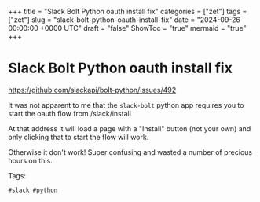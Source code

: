 +++
title = "Slack Bolt Python oauth install fix"
categories = ["zet"]
tags = ["zet"]
slug = "slack-bolt-python-oauth-install-fix"
date = "2024-09-26 00:00:00 +0000 UTC"
draft = "false"
ShowToc = "true"
mermaid = "true"
+++

# Slack Bolt Python oauth install fix

https://github.com/slackapi/bolt-python/issues/492

It was not apparent to me that the `slack-bolt` python app requires you to start
the oauth flow from <url>/slack/install

At that address it will load a page with a "Install" button (not your own) and
only clicking that to start the flow will work.

Otherwise it don't work! Super confusing and wasted a number of precious hours
on this.

Tags:

    #slack #python
